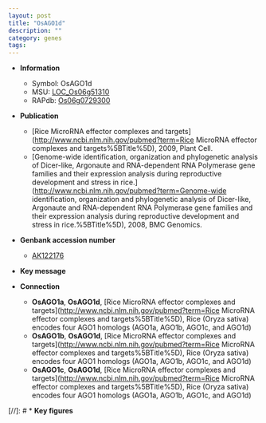 ```yaml
---
layout: post
title: "OsAGO1d"
description: ""
category: genes
tags: 
---
```


* **Information**  
    + Symbol: OsAGO1d  
    + MSU: [LOC_Os06g51310](http://rice.plantbiology.msu.edu/cgi-bin/ORF_infopage.cgi?orf=LOC_Os06g51310)  
    + RAPdb: [Os06g0729300](http://rapdb.dna.affrc.go.jp/viewer/gbrowse_details/irgsp1?name=Os06g0729300)  

* **Publication**  
    + [Rice MicroRNA effector complexes and targets](http://www.ncbi.nlm.nih.gov/pubmed?term=Rice MicroRNA effector complexes and targets%5BTitle%5D), 2009, Plant Cell.
    + [Genome-wide identification, organization and phylogenetic analysis of Dicer-like, Argonaute and RNA-dependent RNA Polymerase gene families and their expression analysis during reproductive development and stress in rice.](http://www.ncbi.nlm.nih.gov/pubmed?term=Genome-wide identification, organization and phylogenetic analysis of Dicer-like, Argonaute and RNA-dependent RNA Polymerase gene families and their expression analysis during reproductive development and stress in rice.%5BTitle%5D), 2008, BMC Genomics.

* **Genbank accession number**  
    + [AK122176](http://www.ncbi.nlm.nih.gov/nuccore/AK122176)

* **Key message**  

* **Connection**  
    + __OsAGO1a__, __OsAGO1d__, [Rice MicroRNA effector complexes and targets](http://www.ncbi.nlm.nih.gov/pubmed?term=Rice MicroRNA effector complexes and targets%5BTitle%5D), Rice (Oryza sativa) encodes four AGO1 homologs (AGO1a, AGO1b, AGO1c, and AGO1d)
    + __OsAGO1b__, __OsAGO1d__, [Rice MicroRNA effector complexes and targets](http://www.ncbi.nlm.nih.gov/pubmed?term=Rice MicroRNA effector complexes and targets%5BTitle%5D), Rice (Oryza sativa) encodes four AGO1 homologs (AGO1a, AGO1b, AGO1c, and AGO1d)
    + __OsAGO1c__, __OsAGO1d__, [Rice MicroRNA effector complexes and targets](http://www.ncbi.nlm.nih.gov/pubmed?term=Rice MicroRNA effector complexes and targets%5BTitle%5D), Rice (Oryza sativa) encodes four AGO1 homologs (AGO1a, AGO1b, AGO1c, and AGO1d)

[//]: # * **Key figures**  


